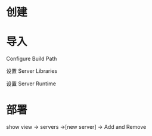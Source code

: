# 创建



# 导入

Configure Build Path

设置 Server Libraries

设置 Server Runtime

# 部署

show view -> servers ->[new server] -> Add and Remove